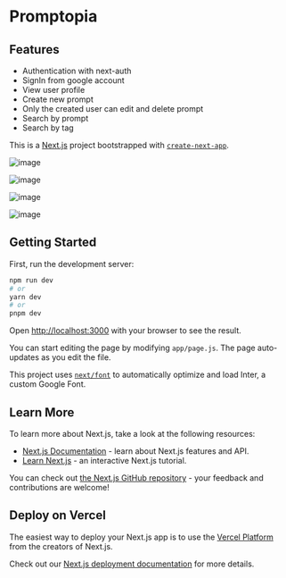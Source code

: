 # Promptopia #

## Features ##
  * Authentication with next-auth
  * SignIn from google account
  * View user profile
  * Create new prompt
  * Only the created user can edit and delete prompt
  * Search by prompt
  * Search by tag

This is a [Next.js](https://nextjs.org/) project bootstrapped with [`create-next-app`](https://github.com/vercel/next.js/tree/canary/packages/create-next-app).

![image](https://github.com/Dimuthu7/promptopia-nextjs/assets/41988837/78092a0a-49ca-43d4-aa1e-3f96d0be80f9)

![image](https://github.com/Dimuthu7/promptopia-nextjs/assets/41988837/cd783d18-9292-4722-a267-8e2650f7c002)

![image](https://github.com/Dimuthu7/promptopia-nextjs/assets/41988837/f2efd0d6-2c08-470c-b57c-6baf1926b21a)

![image](https://github.com/Dimuthu7/promptopia-nextjs/assets/41988837/0a023158-c12b-4fde-89e1-2a3d428422b2)


## Getting Started

First, run the development server:

```bash
npm run dev
# or
yarn dev
# or
pnpm dev
```

Open [http://localhost:3000](http://localhost:3000) with your browser to see the result.

You can start editing the page by modifying `app/page.js`. The page auto-updates as you edit the file.

This project uses [`next/font`](https://nextjs.org/docs/basic-features/font-optimization) to automatically optimize and load Inter, a custom Google Font.

## Learn More

To learn more about Next.js, take a look at the following resources:

- [Next.js Documentation](https://nextjs.org/docs) - learn about Next.js features and API.
- [Learn Next.js](https://nextjs.org/learn) - an interactive Next.js tutorial.

You can check out [the Next.js GitHub repository](https://github.com/vercel/next.js/) - your feedback and contributions are welcome!

## Deploy on Vercel

The easiest way to deploy your Next.js app is to use the [Vercel Platform](https://vercel.com/new?utm_medium=default-template&filter=next.js&utm_source=create-next-app&utm_campaign=create-next-app-readme) from the creators of Next.js.

Check out our [Next.js deployment documentation](https://nextjs.org/docs/deployment) for more details.
